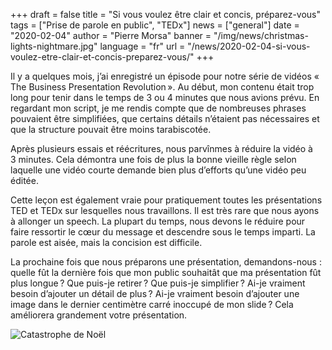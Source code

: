 +++
draft = false
title = "Si vous voulez être clair et concis, préparez-vous"
tags = ["Prise de parole en public", "TEDx"]
news = ["general"]
date = "2020-02-04"
author = "Pierre Morsa"
banner = "/img/news/christmas-lights-nightmare.jpg"
language = "fr"
url = "/news/2020-02-04-si-vous-voulez-etre-clair-et-concis-preparez-vous/"
+++

Il y a quelques mois, j’ai enregistré un épisode pour notre série de vidéos « The Business Presentation Revolution ». Au début, mon contenu était trop long pour tenir dans le temps de 3 ou 4 minutes que nous avions prévu. En regardant mon script, je me rendis compte que de nombreuses phrases pouvaient être simplifiées, que certains détails n’étaient pas nécessaires et que la structure pouvait être moins tarabiscotée.

Après plusieurs essais et réécritures, nous parvînmes à réduire la vidéo à 3 minutes. Cela démontra une fois de plus la bonne vieille règle selon laquelle une vidéo courte demande bien plus d’efforts qu’une vidéo peu éditée.

Cette leçon est également vraie pour pratiquement toutes les présentations TED et TEDx sur lesquelles nous travaillons. Il est très rare que nous ayons à allonger un speech. La plupart du temps, nous devons le réduire pour faire ressortir le cœur du message et descendre sous le temps imparti. La parole est aisée, mais la concision est difficile.

La prochaine fois que nous préparons une présentation, demandons-nous : quelle fût la dernière fois que mon public souhaitât que ma présentation fût plus longue ? Que puis-je retirer ? Que puis-je simplifier ? Ai-je vraiment besoin d’ajouter un détail de plus ? Ai-je vraiment besoin d’ajouter une image dans le dernier centimètre carré inoccupé de mon slide ? Cela améliorera grandement votre présentation.

![Catastrophe de Noël](/img/news/christmas-lights-nightmare.jpg)
